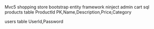 Mvc5 shopping store 
bootstrap entity framework ninject admin cart 
sql products table
ProductId PK,Name,Description,Price,Category

users table 
UserId,Password
